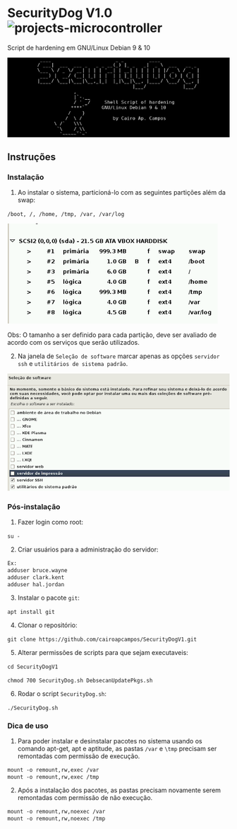 # SecurityDog V1.0 ![projects-microcontroller](https://img.shields.io/badge/script-shell-blue)
Script de hardening em GNU/Linux Debian 9 & 10

![Initial Screen](https://github.com/cairoapcampos/SecurityDogV1/raw/master/img.png)

## Instruções
### Instalação

1. Ao instalar o sistema, particioná-lo com as seguintes partições além da swap:

`/boot, /, /home, /tmp, /var, /var/log`

![Initial Screen](https://github.com/cairoapcampos/SecurityDogV1/raw/master/img2.png)

Obs: O tamanho a ser definido para cada partição, deve ser avaliado de acordo com os serviços que serão utilizados.

2. Na janela de `Seleção de software` marcar apenas as opções `servidor ssh` e `utilitários de sistema padrão`.

![Initial Screen](https://github.com/cairoapcampos/SecurityDogV1/raw/master/img3.png)

### Pós-instalação

1. Fazer login como root:

`su -`

2. Criar usuários para a administração do servidor:

```
Ex:
adduser bruce.wayne 
adduser clark.kent
adduser hal.jordan
```

3. Instalar o pacote `git`:

`apt install git`

4. Clonar o repositório:

`git clone https://github.com/cairoapcampos/SecurityDogV1.git`

5. Alterar permissões de scripts para que sejam executaveis:

`cd SecurityDogV1`

`chmod 700 SecurityDog.sh DebsecanUpdatePkgs.sh`

6. Rodar o script `SecurityDog.sh`:

`./SecurityDog.sh`


### Dica de uso

1. Para poder instalar e desinstalar pacotes no sistema usando os comando apt-get, apt e aptitude, as pastas `/var` e `\tmp` precisam ser remontadas com permissão de execução.

```
mount -o remount,rw,exec /var
mount -o remount,rw,exec /tmp
```
2. Após a instalação dos pacotes, as pastas precisam novamente serem remontadas com permissão de não execução.

```
mount -o remount,rw,noexec /var
mount -o remount,rw,noexec /tmp
```
